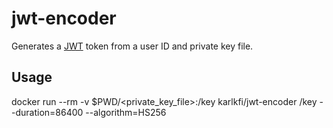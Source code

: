 # jwt-encoder
Generates a [JWT](http://jwt.io/) token from a user ID and private key file.

## Usage

docker run --rm -v $PWD/<private_key_file>:/key karlkfi/jwt-encoder <username> /key --duration=86400 --algorithm=HS256
